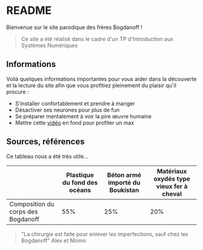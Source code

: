 # **README**

Bienvenue sur le site parodique des frères Bogdanoff !

> Ce site a été réalisé dans le cadre d'un TP d'Introduction aux Systèmes Numériques

## Informations

Voilà quelques informations importantes pour vous aider dans la découverte et la lecture du site afin que vous profitiez pleinement du plaisir qu'il procure :

- S'installer confortablement et prendre à manger
- Désactiver ses neurones pour plus de fun
- Se préparer mentalement à voir la pire œuvre humaine
- Mettre cette [vidéo]((https://www.youtube.com/watch?v=bZnknDjyXAA)) en fond pour profiter un max 



## Sources, références

Ce tableau nous a été très utile...

|                                    | Plastique du fond des océans | Béton armé importé du Boukistan | Matériaux oxydés type vieux fer à cheval |
| ---------------------------------- | ---------------------------- | ------------------------------- | ---------------------------------------- |
| Composition du corps des Bogdanoff | 55%                          | 25%                             | 20%                                      |



> "La chirurgie est faite pour enlever les imperfections, sauf chez les Bogdanoff" Alex et Momo

